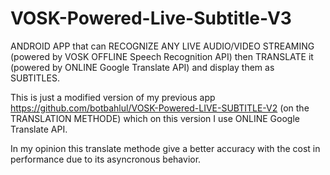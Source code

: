# VOSK-Powered-Live-Subtitle-V3
ANDROID APP that can RECOGNIZE ANY LIVE AUDIO/VIDEO STREAMING (powered by VOSK OFFLINE Speech Recognition API) then TRANSLATE it (powered by ONLINE Google Translate API) and display them as SUBTITLES.

This is just a modified version of my previous app https://github.com/botbahlul/VOSK-Powered-LIVE-SUBTITLE-V2 (on the TRANSLATION METHODE) which on this version I use ONLINE Google Translate API.

In my opinion this translate methode give a better accuracy with the cost in performance due to its asyncronous behavior.
